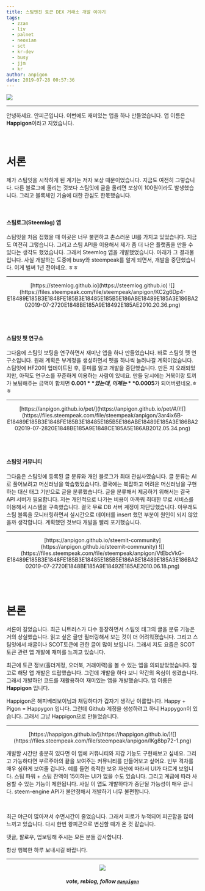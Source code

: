```yaml
---
title: 스팀엔진 토큰 DEX 거래소 개발 이야기
tags:
  - zzan
  - liv
  - palnet
  - neoxian
  - sct
  - kr-dev
  - busy
  - jjm
  - kr
author: anpigon
date: 2019-07-28 00:57:36
---
```


![](https://files.steempeak.com/file/steempeak/anpigon/lKg8bp72-1.png)
***

안녕하세요. 안피곤입니다. 
이번에도 재미있는 앱을 하나 만들었습니다. 앱 이름은 **Happigon**이라고 지었습니다.

<br>

# 서론

제가 스팀잇을 시작하게 된 계기는 저자 보상 때문이었습니다. 지금도 여전히 그렇습니다. 다른 블로그에 올리는 것보다 스팀잇에 글을 올리면 보상이 100원이라도 발생했습니다. 그리고 블록체인 기술에 대한 관심도 한몫했습니다. 

<br>

#### 스팀로그(Steemlog) 앱

스팀잇을 처음 접했을 때 이곳은 너무 불편하고 촌스러운 UI를 가지고 있었습니다. 지금도 여전히 그렇습니다. 그리고 스팀 API을 이용해서 제가 좀 더 나은 플랫폼을 만들 수 있다는 생각도 했었습니다. 그래서 Steemlog 앱을 개발했었습니다. 아래가 그 결과물입니다. 사실 개발하는 도중에 busy와 steempeak를 알게 되면서, 개발을 중단했습니다. 이게 벌써 1년 전이네요. ㅎㅎ

<hr>

<center>[https://steemlog.github.io](https://steemlog.github.io)
![](https://files.steempeak.com/file/steempeak/anpigon/KC2g6Dp4-E18489E185B3E1848FE185B3E18485E185B5E186ABE18489E185A3E186BA202019-07-2720E1848BE185A9E18492E185AE2010.20.36.png)</center>

<br><br>

#### 스팀잇 펫 연구소

그다음에 스팀잇 보팅을 연구하면서 재미난 앱을 하나 만들었습니다. 바로 스팀잇 펫 연구소입니다. 원래 계획은 부계정을 생성하면서 펫을 하나씩 늘려나갈 계획이었습니다. 스팀잇에 HF20이 업데이트된 후, 흥미를 잃고 개발을 중단했습니다. 만든 지 오래되었지만, 아직도 연구소를 꾸준하게 이용하는 사람이 있네요. 만들 당시에는 거북이랑 토끼가 보팅해주는 금액이 합치면 **$0.001**였는데, 이제는 **$0.0005**가 되어버렸네요.ㅎㅎ

<hr>

<center>[https://anpigon.github.io/pet/](https://anpigon.github.io/pet/#/)![](https://files.steempeak.com/file/steempeak/anpigon/3ar4ix6B-E18489E185B3E1848FE185B3E18485E185B5E186ABE18489E185A3E186BA202019-07-2820E1848BE185A9E1848CE185A5E186AB2012.05.34.png)</center>

<br><br>

#### 스팀잇 커뮤니티

그다음은 스팀잇에 등록된 글 분류와 개인 블로그가 최대 관심사였습니다. 글 분류는 AI로 풀어보려고 머신러닝을 학습했었습니다. 결국에는 복잡하고 어려운 머신러닝을 구현하는 대신 태그 기반으로 글을 분류했습니다. 글을 분류해서 제공하기 위해서는 결국 API 서버가 필요합니다. 저는 개인적으로 나가는 비용이 아까워 최대한 무료 서비스를 이용해서 시스템을 구축했습니다. 결국 무료 DB 서버 계정이 차단당했습니다. 아무래도 스팀 블록을 모니터링하면서 실시간으로 데이터를 insert 했던 부분이 원인이 되지 않았을까 생각합니다. 계획했던 것보다 개발을 빨리 포기했습니다.

<hr>

<center>[https://anpigon.github.io/steemit-community](https://anpigon.github.io/steemit-community)
![](https://files.steempeak.com/file/steempeak/anpigon/VtEbcVkG-E18489E185B3E1848FE185B3E18485E185B5E186ABE18489E185A3E186BA202019-07-2720E1848BE185A9E18492E185AE2010.06.18.png)</center>

<br><br>

# 본론

서론이 길었습니다. 최근 니트러스가 다수 등장하면서 스팀잇 태그의 글을 분류 기능은 거의 상실했습니다. 읽고 싶은 글만 필터링해서 보는 것이 더 어려워졌습니다. 그리고 스팀잇에서 채굴이나 SCOT토큰에 관한 글이 많이 보입니다. 그래서 저도 요즘은 SCOT 토큰 관련 앱 개발에 재미를 느끼고 있습니다.

최근에 토큰 정보(홀더계정, 오더북, 거래이력)을 볼 수 있는 앱을 의뢰받았었습니다. 참고로 해당 앱 개발은 드랍했습니다. 그런데 개발을 하다 보니 약간의 욕심이 생겼습니다. 그래서 개발하던 코드를 재활용하여 재미있는 앱을 개발했습니다. 앱 이름은 **Happigon** 입니다.

Happigon은 해피베리보이님과 채팅하다가 갑자기 생각난 이름입니다. Happy + Pigon = Happygon 입니다. 그런데 Github 계정을 생성하려고 하니 Happygon이 있습니다. 그래서 그냥 Happigon으로 만들었습니다.


<hr>

<center>[https://happigon.github.io/](https://happigon.github.io/)![](https://files.steempeak.com/file/steempeak/anpigon/lKg8bp72-1.png)</center>

개발할 시간만 충분히 있다면 이 앱에 커뮤니티와 지갑 기능도 구현해보고 싶네요. 그리고 가능하다면 부르주아의 끝을 보여주는 커뮤니티를 만들어보고 싶어요. 빈부 격차를 매우 심하게 보여줄 겁니다. 예를 들면 축적한 보유 자산에 따라서 UI가 다르게 보입니다. 스팀 파워 + 스팀 잔액이 15이하는 UI가 없을 수도 있습니다. 그리고 계급에 따라 사용할 수 있는 기능이 제한됩니다. 사실 이 앱도 개발하다가 중단될 가능성이 매우 큽니다. steem-engine API가 불안정해서 개발하기 너무 불편합니다.

<br>

최근 야근이 많아져서 수면시간이 줄었습니다. 그래서 피로가 누적되어 피곤함을 많이 느끼고 있습니다. 다시 한번 왕피곤으로 변신할 때가 온 것 같습니다.

댓글, 팔로우, 업보팅해 주시는 모든 분들 감사합니다.

항상 행복한 하루 보내시길 바랍니다.

***

<center><img src='https://steemitimages.com/400x0/https://cdn.steemitimages.com/DQmQmWhMN6zNrLmKJRKhvSScEgWZmpb8zCeE2Gray1krbv6/BC054B6E-6F73-46D0-88E4-C88EB8167037.jpeg'><h5>vote, reblog, follow <code><a href='/@anpigon'>@anpigon</a></code></h5></center>